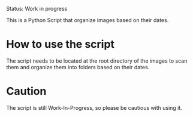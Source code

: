Status: Work in progress

This is a Python Script that organize images based on their dates.

# How to use the script
The script needs to be located at the root directory of the images to scan them and organize them into folders based on their dates.

# Caution
The script is still Work-In-Progress, so please be cautious with using it.